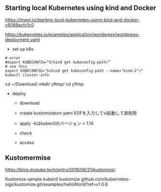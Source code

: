 

## Starting local Kubernetes using kind and Docker

https://itnext.io/starting-local-kubernetes-using-kind-and-docker-c6089acfc1c0
	
https://kubernetes.io/examples/application/wordpress/wordpress-deployment.yaml

- set up k8s
```
# error
#export KUBECONFIG=”$(kind get kubeconfig-path)” 
# use this
export KUBECONFIG="$(kind get kubeconfig-path --name="kind-2")"
kubectl cluster-info
```

cd ~/Download/
mkdir yftmp/
cd yftmp

- deploy
	- download
	- create kustomization.yaml
		EOFを入力してvi起動して直削除
	- apply 
		-kはkubectlのバージョン > 1.14
		
	- check
	- access

## Kustomermise
https://blog.mosuke.tech/entry/2019/06/21/kustomize/

Kustomize sample
kubectl kustomize github.com/kubernetes-sigs/kustomize.git/examples/helloWorld?ref=v1.0.6




